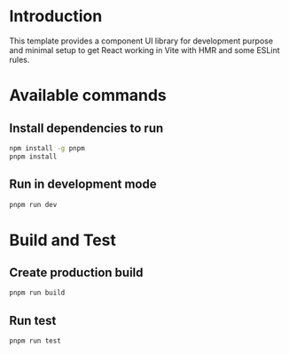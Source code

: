 # Introduction

This template provides a component UI library for development purpose and minimal setup to get React working in Vite with HMR and some ESLint rules.

# Available commands

## Install dependencies to run

```bash
npm install -g pnpm
pnpm install
```

## Run in development mode

```bash
pnpm run dev
```

# Build and Test

## Create production build

```bash
pnpm run build
```

## Run test

```bash
pnpm run test
```

